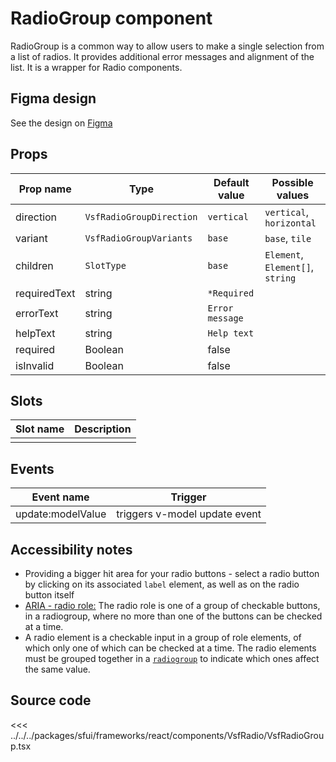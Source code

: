 # RadioGroup component

RadioGroup is a common way to allow users to make a single selection from a list of radios. It provides additional error messages and alignment of the list. It is a wrapper for Radio components.

<Generate />

## Figma design

See the design on [Figma](https://www.figma.com/file/CWOkbpne0tDpSenT4ZEUTQ/%F0%9F%9B%A0-SFUI-2.0-%7C-Development?node-id=9533%3A21244)

## Props

| Prop name    | Type                      | Default value   | Possible values                  |
|--------------|---------------------------|-----------------|----------------------------------|
| direction    | `VsfRadioGroupDirection`  | `vertical`      | `vertical`, `horizontal`         |
| variant      | `VsfRadioGroupVariants`   | `base`          | `base`, `tile`                   |
| children     | `SlotType`                | `base`          | `Element`, `Element[]`, `string` |
| requiredText | string                    | `*Required`     |                                  |
| errorText    | string                    | `Error message` |                                  |
| helpText     | string                    | `Help text`     |                                  |
| required     | Boolean                   | false           |                                  |
| isInvalid    | Boolean                   | false           |                                  |

## Slots

| Slot name |            Description            |
| --------- | :-------------------------------: |
|           |                                   |

## Events

| Event name        |            Trigger             |
| ----------------- | :----------------------------: |
| update:modelValue | triggers v-model update event  |

## Accessibility notes

- Providing a bigger hit area for your radio buttons - select a radio button by clicking on its associated `label` element, as well as on the radio button itself
- [ARIA - radio role:](https://developer.mozilla.org/en-US/docs/Web/Accessibility/ARIA/Roles/radio_role) The radio role is one of a group of checkable buttons, in a radiogroup, where no more than one of the buttons can be checked at a time.
- A radio element is a checkable input in a group of role elements, of which only one of which can be checked at a time. The radio elements must be grouped together in a [`radiogroup`](https://developer.mozilla.org/en-US/docs/Web/Accessibility/ARIA/Roles/radiogroup_role) to indicate which ones affect the same value.
## Source code





<<< ../../../packages/sfui/frameworks/react/components/VsfRadio/VsfRadioGroup.tsx


